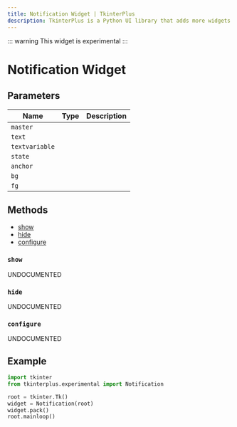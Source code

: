 ```yaml
---
title: Notification Widget | TkinterPlus
description: TkinterPlus is a Python UI library that adds more widgets to Tkinter
---
```


::: warning
This widget is experimental
:::

# Notification Widget <Badge type="warning" text="Experimental" />

## Parameters

| Name           | Type | Description |
| -------------- | ---- | ----------- |
| `master`       |      |             |
| `text`         |      |             |
| `textvariable` |      |             |
| `state`        |      |             |
| `anchor`       |      |             |
| `bg`           |      |             |
| `fg`           |      |             |

## Methods

- [show](#show)
- [hide](#hide)
- [configure](#configure)

### `show`

UNDOCUMENTED

### `hide`

UNDOCUMENTED

### `configure`

UNDOCUMENTED

## Example

```py
import tkinter
from tkinterplus.experimental import Notification

root = tkinter.Tk()
widget = Notification(root)
widget.pack()
root.mainloop()
```
